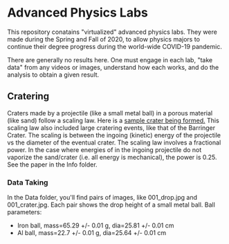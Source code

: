 # Advanced Physics Labs


This repository conatains "virtualized" advanced physics labs. They were made during the Spring and Fall of 2020, to allow physics majors to continue their degree progress during the world-wide COVID-19 pandemic. 

There are generally no results here. One must engage in each lab, "take data" from any videos or images, understand how each works, and do the analysis to obtain a given result.

## Cratering

Craters made by a projectile (like a small metal ball) in a porous material (like sand) follow a scaling law. Here is a [sample crater being formed.](Labs/Cratering/Apparatus/slmo_crater.mov) This scaling law also included large cratering events, like that of the Barringer Crater.  The scaling is between the ingoing (kinetic) energy of the projectile vs the diameter of the eventual crater.  The scaling law involves a fractional power.  In the case where energies of in the ingoing projectile do not vaporize the sand/crater (i.e. all energy is mechanical), the power is 0.25.  See the paper in the Info folder.

### Data Taking

In the Data folder, you'll find pairs of images, like 001_drop.jpg and 001_crater.jpg.  Each pair shows the drop height of a small metal ball.  Ball parameters:

* Iron ball, mass=65.29 +/- 0.01 g, dia=25.81 +/- 0.01 cm
* Al ball, mass=22.7 +/- 0.01 g, dia=25.64 +/- 0.01 cm



